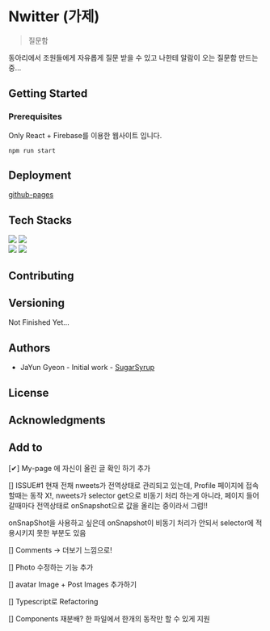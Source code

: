 # Nwitter (가제)

> 질문함

동아리에서 조원들에게 자유롭게 질문 받을 수 있고 나한테 알람이 오는 질문함 만드는 중...

## Getting Started

### Prerequisites

Only React + Firebase를 이용한 웹사이트 입니다.

```
npm run start
```

## Deployment

[github-pages](sugarsyrup.gihub.io/nwitter)

## Tech Stacks

<img src="https://img.shields.io/badge/react-FFFFFF?style=for-the-badge&logo=react&logoColor=61DAFB">
<img src="https://img.shields.io/badge/Firebase-FFCA28?style=for-the-badge&logo=Firebase&logoColor=yellow">
<br>

<img src="https://img.shields.io/badge/GitHub-181717?style=for-the-badge&logo=GitHub&logoColor=white">
<img src="https://img.shields.io/badge/GitHub-Pages-222222?style=for-the-badge&logo=GitHub-Pages&logoColor=white">
<br>

## Contributing

## Versioning

Not Finished Yet...

## Authors

- JaYun Gyeon - Initial work - [SugarSyrup](https://github.com/SugarSyrup)

## License

## Acknowledgments

## Add to

[✔] My-page 에 자신이 올린 글 확인 하기 추가

[] ISSUE#1 현재 전채 nweets가 전역상태로 관리되고 있는데, Profile 페이지에 접속할때는 동작 X!, nweets가 selector get으로 비동기 처리 하는게 아니라, 페이지 들어갈때마다 전역상태로 onSnapshot으로 값을 올리는 중이라서 그럼!!

onSnapShot을 사용하고 싶은데 onSnapshot이 비동기 처리가 안되서 selector에 적용시키지 못한 부분도 있음

[] Comments -> 더보기 느낌으로! 

[] Photo 수정하는 기능 추가

[] avatar Image + Post Images  추가하기

[] Typescript로 Refactoring

[] Components 재분배? 한 파일에서 한개의 동작만 할 수 있게 지원
